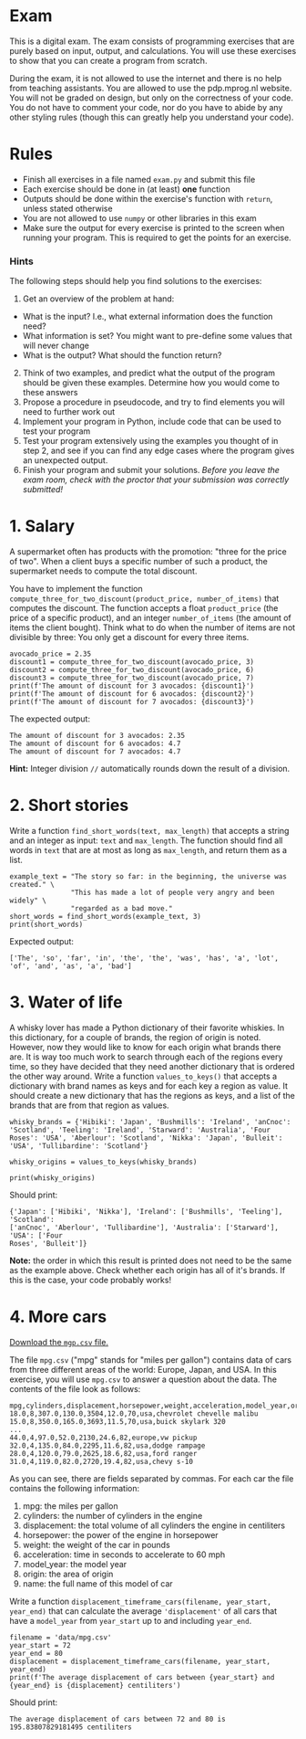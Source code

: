 # Exam

This is a digital exam. The exam consists of programming exercises that are purely based on input, output, and calculations. You will use these exercises to show that you can create a program from scratch.

During the exam, it is not allowed to use the internet and there is no help from teaching assistants. You are allowed to use the pdp.mprog.nl website. You will not be graded on design, but only on the correctness of your code. You do not have to comment your code, nor do you have to abide by any other styling rules (though this can greatly help you understand your code).

# Rules

- Finish all exercises in a file named `exam.py` and submit this file
- Each exercise should be done in (at least) **one** function
- Outputs should be done within the exercise's function with `return`, unless stated otherwise
- You are not allowed to use `numpy` or other libraries in this exam
- Make sure the output for every exercise is printed to the screen when running your program. This is required to get the points for an exercise.

### Hints

The following steps should help you find solutions to the exercises:

1. Get an overview of the problem at hand:
  - What is the input? I.e., what external information does the function need?
  - What information is set? You might want to pre-define some values that will never change
  - What is the output? What should the function return?
2. Think of two examples, and predict what the output of the program should be given these examples. Determine how you would come to these answers
3. Propose a procedure in pseudocode, and try to find elements you will need to further work out
4. Implement your program in Python, include code that can be used to test your program
5. Test your program extensively using the examples you thought of in step 2, and see if you can find any edge cases where the program gives an unexpected output.
6. Finish your program and submit your solutions. *Before you leave the exam room, check with the proctor that your submission was correctly submitted!*

# 1. Salary

A supermarket often has products with the promotion: "three for the price of two". When a client buys a specific number of such a product, the supermarket needs to compute the total discount.

You have to implement the function `compute_three_for_two_discount(product_price, number_of_items)` that computes the discount. The function accepts a float `product_price` (the price of a specific product), and an integer `number_of_items` (the amount of items the client bought). Think what to do when the number of items are not divisible by three: You only get a discount for every three items.

```
avocado_price = 2.35
discount1 = compute_three_for_two_discount(avocado_price, 3)
discount2 = compute_three_for_two_discount(avocado_price, 6)
discount3 = compute_three_for_two_discount(avocado_price, 7)
print(f'The amount of discount for 3 avocados: {discount1}')
print(f'The amount of discount for 6 avocados: {discount2}')
print(f'The amount of discount for 7 avocados: {discount3}')
```

The expected output:

```
The amount of discount for 3 avocados: 2.35
The amount of discount for 6 avocados: 4.7
The amount of discount for 7 avocados: 4.7
```

**Hint:** Integer division `//` automatically rounds down the result of a division.

# 2. Short stories

Write a function `find_short_words(text, max_length)` that accepts a string and an integer as input: `text` and `max_length`. The function should find all words in `text` that are at most as long as  `max_length`, and return them as a list.

    example_text = "The story so far: in the beginning, the universe was created." \
                   "This has made a lot of people very angry and been widely" \
                   "regarded as a bad move."
    short_words = find_short_words(example_text, 3)
    print(short_words)

Expected output:

    ['The', 'so', 'far', 'in', 'the', 'the', 'was', 'has', 'a', 'lot', 'of', 'and', 'as', 'a', 'bad']

# 3. Water of life

A whisky lover has made a Python dictionary of their favorite whiskies. In this dictionary, for a couple of brands, the region of origin is noted. However, now they would like to know for each origin what brands there are. It is way too much work to search through each of the regions every time, so they have decided that they need another dictionary that is ordered the other way around. Write a function `values_to_keys()` that accepts a dictionary with brand names as keys and for each key a region as value. It should create a new dictionary that has the regions as keys, and a list of the brands that are from that region as values.

    whisky_brands = {'Hibiki': 'Japan', 'Bushmills': 'Ireland', 'anCnoc': 'Scotland', 'Teeling': 'Ireland', 'Starward': 'Australia', 'Four Roses': 'USA', 'Aberlour': 'Scotland', 'Nikka': 'Japan', 'Bulleit': 'USA', 'Tullibardine': 'Scotland'}

    whisky_origins = values_to_keys(whisky_brands)

    print(whisky_origins)

Should print:

    {'Japan': ['Hibiki', 'Nikka'], 'Ireland': ['Bushmills', 'Teeling'], 'Scotland':
    ['anCnoc', 'Aberlour', 'Tullibardine'], 'Australia': ['Starward'], 'USA': ['Four
    Roses', 'Bulleit']}

**Note:** the order in which this result is printed does not need to be the same as the example above. Check whether each origin has all of it's brands. If this is the case, your code probably works!


# 4. More cars

[Download the `mgp.csv` file.](../data/mpg.csv)

The file `mpg.csv` ("mpg" stands for "miles per gallon") contains data of cars from three different areas of the world: Europe, Japan, and USA. In this exercise, you will use `mpg.csv` to answer a question about the data. The contents of the file look as follows:

    mpg,cylinders,displacement,horsepower,weight,acceleration,model_year,origin,name
    18.0,8,307.0,130.0,3504,12.0,70,usa,chevrolet chevelle malibu
    15.0,8,350.0,165.0,3693,11.5,70,usa,buick skylark 320
    ...
    44.0,4,97.0,52.0,2130,24.6,82,europe,vw pickup
    32.0,4,135.0,84.0,2295,11.6,82,usa,dodge rampage
    28.0,4,120.0,79.0,2625,18.6,82,usa,ford ranger
    31.0,4,119.0,82.0,2720,19.4,82,usa,chevy s-10

As you can see, there are fields separated by commas. For each car the file contains the following information:

1. mpg: the miles per gallon
2. cylinders: the number of cylinders in the engine
3. displacement: the total volume of all cylinders the engine in centiliters
4. horsepower: the power of the engine in horsepower
5. weight: the weight of the car in pounds
6. acceleration: time in seconds to accelerate to 60 mph
7. model_year: the model year
8. origin: the area of origin
9. name: the full name of this model of car

Write a function `displacement_timeframe_cars(filename, year_start, year_end)` that can calculate the average `'displacement'` of all cars that have a `model_year` from `year_start` up to and including `year_end`.

    filename = 'data/mpg.csv'
    year_start = 72
    year_end = 80
    displacement = displacement_timeframe_cars(filename, year_start, year_end)
    print(f'The average displacement of cars between {year_start} and {year_end} is {displacement} centiliters')

Should print:

    The average displacement of cars between 72 and 80 is 195.83807829181495 centiliters
